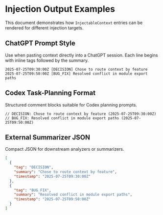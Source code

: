 # Injection Output Examples

This document demonstrates how `InjectableContext` entries can be rendered for different injection targets.

## ChatGPT Prompt Style
Use when pasting context directly into a ChatGPT session. Each line begins with inline tags followed by the summary.

```
2025-07-25T09:30:00Z [DECISION] Chose to route context by feature
2025-07-25T09:50:00Z [BUG_FIX] Resolved conflict in module export paths
```

## Codex Task-Planning Format
Structured comment blocks suitable for Codex planning prompts.

```
// DECISION: Chose to route context by feature (2025-07-25T09:30:00Z)
// BUG_FIX: Resolved conflict in module export paths (2025-07-25T09:50:00Z)
```

## External Summarizer JSON
Compact JSON for downstream analyzers or summarizers.

```json
[
  {
    "tag": "DECISION",
    "summary": "Chose to route context by feature",
    "timestamp": "2025-07-25T09:30:00Z"
  },
  {
    "tag": "BUG_FIX",
    "summary": "Resolved conflict in module export paths",
    "timestamp": "2025-07-25T09:50:00Z"
  }
]
```
